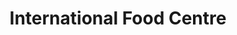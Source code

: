 ---
title: "International Food Centre"
url: /bridgwater/international-food-centre/
shop: convenience
---
